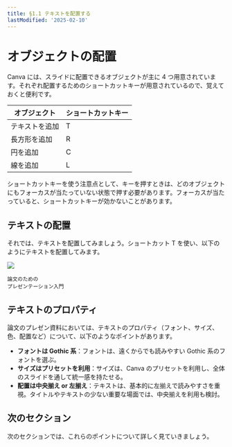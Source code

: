 ```yaml
---
title: §1.1 テキストを配置する
lastModified: '2025-02-10'
---
```


# オブジェクトの配置

Canva には、スライドに配置できるオブジェクトが主に 4 つ用意されています。それぞれ配置するためのショートカットキーが用意されているので、覚えておくと便利です。

| オブジェクト   | ショートカットキー |
| -------------- | ------------------ |
| テキストを追加 | T                  |
| 長方形を追加   | R                  |
| 円を追加       | C                  |
| 線を追加       | L                  |

ショートカットキーを使う注意点として、キーを押すときは、どのオブジェクトにもフォーカスが当たっていない状態で押す必要があります。フォーカスが当たっていると、ショートカットキーが効かないことがあります。

## テキストの配置

それでは、テキストを配置してみましょう。ショートカット T を使い、以下のようにテキストを配置してみます。

![](/books/slide_design/images/1-1/1.jpeg)

```text
論文のための
プレゼンテーション入門
```

## テキストのプロパティ

論文のプレゼン資料においては、テキストのプロパティ（フォント、サイズ、色、配置など）について、以下のようなポイントがあります。

- **フォントは Gothic 系**：フォントは、遠くからでも読みやすい Gothic 系のフォントを選ぶ。
- **サイズはプリセットを利用**：サイズは、Canva のプリセットを利用し、全体のスライドを通して統一感を持たせる。
- **配置は中央揃え or 左揃え**：テキストは、基本的に左揃えで読みやすさを重視。タイトルやテキストの少ない重要な場面では、中央揃えを利用も検討。

## 次のセクション

次のセクションでは、これらのポイントについて詳しく見ていきましょう。
